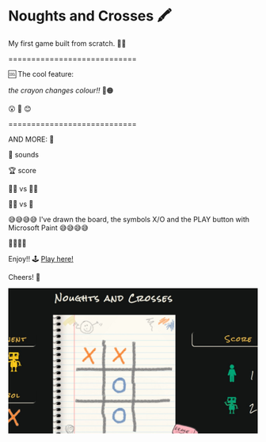 # Noughts and Crosses :crayon:
 
 My first game built from scratch. 	:woman_mechanic:
 
 ============================
 
 :cool: The cool feature:
 
 *the crayon changes colour!!* :large_blue_circle::orange_circle:
 
 :open_mouth: 	:clap: 	:blush:
 
 ============================
 
 AND MORE: :speech_balloon:
 
 :musical_note: sounds
 
 :trophy: score
 
 :pouting_man: vs :pouting_man:
 
 :pouting_man: vs :robot:
 
 

 :sweat_smile::sweat_smile::sweat_smile::sweat_smile: I've drawn the board, the symbols X/O and the PLAY button with Microsoft Paint :sweat_smile::sweat_smile::sweat_smile::sweat_smile:
 
 :small_orange_diamond::small_orange_diamond::small_orange_diamond::small_orange_diamond:
 
 Enjoy!! :joystick: [Play here!](https://fernandaricciardi.github.io/noughts-and-crosses/)
 
 Cheers! :tipping_hand_person:
 

 
 ![](https://github.com/FernandaRicciardi/noughts-and-crosses/blob/main/assets/Screenshot.jpg)
